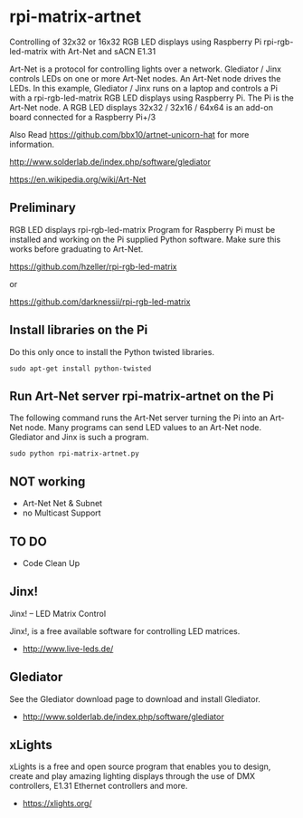 # rpi-matrix-artnet
Controlling of 32x32 or 16x32 RGB LED displays using Raspberry Pi rpi-rgb-led-matrix with Art-Net and sACN E1.31

Art-Net is a protocol for controlling lights over a network. Glediator / Jinx
controls LEDs on one or more Art-Net nodes. An Art-Net node drives the
LEDs. In this example, Glediator / Jinx runs on a laptop and controls a Pi with
a rpi-rgb-led-matrix RGB LED displays using Raspberry Pi. The Pi is the Art-Net node.
A RGB LED displays 32x32 / 32x16 / 64x64 is an add-on board connected for a Raspberry Pi+/3

Also Read https://github.com/bbx10/artnet-unicorn-hat for more information.

http://www.solderlab.de/index.php/software/glediator

https://en.wikipedia.org/wiki/Art-Net

## Preliminary

RGB LED displays rpi-rgb-led-matrix Program for Raspberry Pi must be installed and working on the Pi
supplied Python software. Make sure this works before graduating to Art-Net.

https://github.com/hzeller/rpi-rgb-led-matrix

or

https://github.com/darknessii/rpi-rgb-led-matrix

## Install libraries on the Pi

Do this only once to install the Python twisted libraries.

```
sudo apt-get install python-twisted
```

## Run Art-Net server rpi-matrix-artnet on the Pi
The following command runs the Art-Net server turning the Pi into an Art-Net node. 
Many programs can send LED values to an Art-Net node. Glediator and Jinx is such a
program.

```
sudo python rpi-matrix-artnet.py
```


## NOT working
* Art-Net Net & Subnet
* no Multicast Support

## TO DO
* Code Clean Up

## Jinx!

Jinx! – LED Matrix Control

Jinx!, is a free available software for controlling LED matrices.

* http://www.live-leds.de/

## Glediator

See the Glediator download page to download and install Glediator.

* http://www.solderlab.de/index.php/software/glediator

## xLights

xLights is a free and open source program that enables you to design, create
and play amazing lighting displays through the use of DMX controllers,
E1.31 Ethernet controllers and more.

* https://xlights.org/




